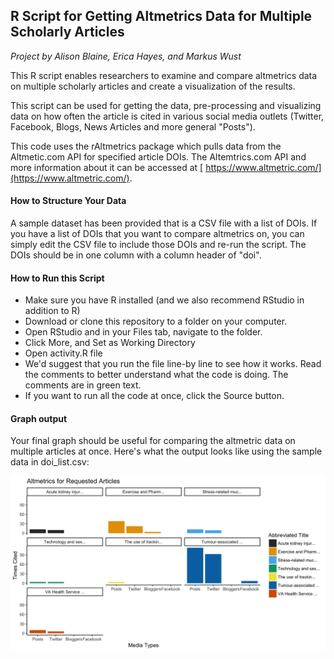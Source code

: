 ## R Script for Getting Altmetrics Data for Multiple Scholarly Articles
*Project by Alison Blaine, Erica Hayes, and Markus Wust*

This R script enables researchers to examine and compare altmetrics data on multiple scholarly articles and create a visualization of the results. 

This script can be used for getting the data, pre-processing and visualizing data on how often the article is cited in various social media outlets (Twitter, Facebook, Blogs, News Articles and more general "Posts").

This code uses the rAltmetrics package which pulls data from the Altmetic.com API for specified article DOIs. The Altemtrics.com API and more information about it can be accessed at [ https://www.altmetric.com/](https://www.altmetric.com/). 

#### How to Structure Your Data
A sample dataset has been provided that is a CSV file with a list of DOIs. If you have a list of DOIs that you want to compare altmetrics on, you can simply edit the CSV file to include those DOIs and re-run the script. The DOIs should be in one column with a column header of "doi". 


#### How to Run this Script

* Make sure you have R installed (and we also recommend RStudio in addition to R)
* Download or clone this repository to a folder on your computer. 
* Open RStudio and in your Files tab, navigate to the folder. 
* Click More, and Set as Working Directory
* Open activity.R file
* We'd suggest that you run the file line-by line to see how it works. Read the comments to better understand what the code is doing. The comments are in green text.
* If you want to run all the code at once, click the Source button.


#### Graph output

Your final graph should be useful for comparing the altmetric data on multiple articles at once. Here's what the output looks like using the sample data in doi_list.csv:

![](graph.png)

